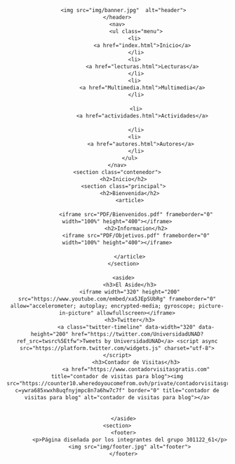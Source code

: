 
<!DOCTYPE html>
<html lang="ES">

<head>
    <meta charset="UTF-8">
    <title> Ovi Web</title>
    <link rel="stylesheet" href="CSS/estilos.css">
    <style type="text/css">
    </style>
</head>

<body>
    <header>
        
        <img src="img/banner.jpg"  alt="header">
    </header>
    <nav>
                <ul class="menu">
				<li> 
					<a href="index.html">Inicio</a>
				</li>
				<li> 
					<a href="lecturas.html">Lecturas</a>
				</li>
				<li> 
					<a href="Multimedia.html">Multimedia</a>
				</li>
				
				<li>
					<a href="actividades.html">Actividades</a>
					
				</li>
				<li> 
					<a href="autores.html">Autores</a> 
				</li>
			</ul>
    </nav>
    <section class="contenedor">
        <h2>Inicio</h2>
        <section class="principal">
            <h2>Bienvenida</h2>
            <article>
                
                <iframe src="PDF/Bienvenidos.pdf" frameborder="0" width="100%" height="400"></iframe>
                <h2>Informacion</h2>
                <iframe src="PDF/Objetivos.pdf" frameborder="0" width="100%" height="400"></iframe>
    
            </article>
        </section>

        <aside>
            <h3>El Aside</h3>
            <iframe width="320" height="200" src="https://www.youtube.com/embed/xa5JEpSUbRg" frameborder="0" allow="accelerometer; autoplay; encrypted-media; gyroscope; picture-in-picture" allowfullscreen></iframe>
            <h3>Twitter</h3>
                <a class="twitter-timeline" data-width="320" data-height="200" href="https://twitter.com/UniversidadUNAD?ref_src=twsrc%5Etfw">Tweets by UniversidadUNAD</a> <script async src="https://platform.twitter.com/widgets.js" charset="utf-8"></script>
                <h3>Contador de Visitas</h3>
                <a href="https://www.contadorvisitasgratis.com" title="contador de visitas para blog"><img src="https://counter10.wheredoyoucomefrom.ovh/private/contadorvisitasgratis.php?c=ywra685xwxh8uqfnyjmpc8n7a6hw7c7f" border="0" title="contador de visitas para blog" alt="contador de visitas para blog"></a>


        </aside>
    <section>
        <footer>
            <p>Página diseñada por los integrantes del grupo 301122_61</p>
			<img src="img/footer.jpg" alt="footer">
		</footer>
</body>
